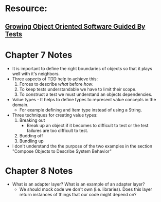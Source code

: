 # Resource:
## [Growing Object Oriented Software Guided By Tests](http://www.cs.umss.edu.bo/doc/material/mat_gral_137/Addison.Wesley.Growing.Object.Oriented.Software.Guided.by.Tests.Oct.2009%20(1).pdf)

# Chapter 7 Notes

* It is important to define the right boundaries of objects so that it plays well with it's neighbors.
* Three aspects of TDD help to achieve this:
	1. Forces to describe *what* before *how.*
	2. To keep tests understandable we have to limit their scope.
	3. To construct a test we must understand an objects dependencies.
* Value types - It helps to define types to represent value concepts in the domain.
	* For example defining and Item type instead of using a String.
* Three techniques for creating value types:
	1. Breaking out
		* Break up an object if it becomes to difficult to test or the test failures are too difficult to test.
	2. Budding off
	3. Bundling up
* I don't understand the the purpose of the two examples in the section "Compose Objects to Describe System Behavior"

# Chapter 8 Notes

* What is an adapter layer? What is an example of an adapter layer?
	* We should mock code we don't own (i.e. libraries). Does this layer return instances of things that our code might depend on?
